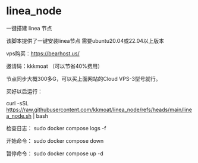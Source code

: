 # linea_node
一键搭建 linea 节点

该脚本提供了一键安装linea节点 需要ubuntu20.04或22.04以上版本

vps购买：https://bearhost.us/

邀请码：kkkmoat （可以节省40%费用）

节点同步大概300多G，可以买上面网站的Cloud VPS-3型号就行。

买好以后运行：

curl -sSL https://raw.githubusercontent.com/kkmoat/linea_node/refs/heads/main/linea_node.sh | bash

检查日志： sudo docker compose logs -f

开始命令： sudo docker compose down

暂停命令： sudo docker compose up -d
